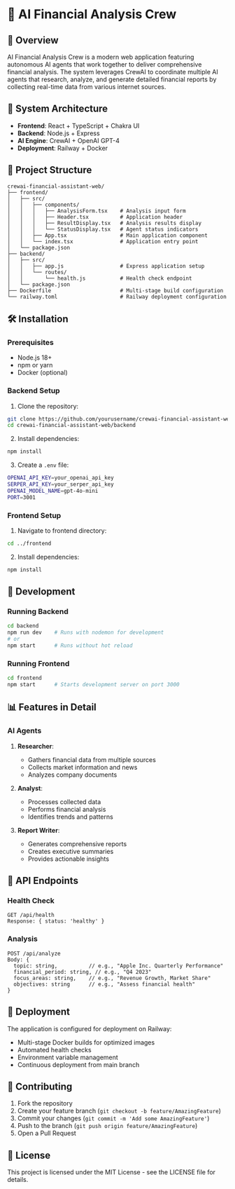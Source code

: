 # 💼 AI Financial Analysis Crew

## 🚀 Overview
AI Financial Analysis Crew is a modern web application featuring autonomous AI agents that work together to deliver comprehensive financial analysis. The system leverages CrewAI to coordinate multiple AI agents that research, analyze, and generate detailed financial reports by collecting real-time data from various internet sources.

## 🤖 System Architecture
- **Frontend**: React + TypeScript + Chakra UI
- **Backend**: Node.js + Express
- **AI Engine**: CrewAI + OpenAI GPT-4
- **Deployment**: Railway + Docker

## 📁 Project Structure
```
crewai-financial-assistant-web/
├── frontend/
│   ├── src/
│   │   ├── components/
│   │   │   ├── AnalysisForm.tsx    # Analysis input form
│   │   │   ├── Header.tsx          # Application header
│   │   │   ├── ResultDisplay.tsx   # Analysis results display
│   │   │   └── StatusDisplay.tsx   # Agent status indicators
│   │   ├── App.tsx                 # Main application component
│   │   └── index.tsx               # Application entry point
│   └── package.json
├── backend/
│   ├── src/
│   │   ├── app.js                  # Express application setup
│   │   └── routes/
│   │       └── health.js           # Health check endpoint
│   └── package.json
├── Dockerfile                      # Multi-stage build configuration
└── railway.toml                    # Railway deployment configuration
```

## 🛠️ Installation

### Prerequisites
- Node.js 18+
- npm or yarn
- Docker (optional)

### Backend Setup
1. Clone the repository:
```bash
git clone https://github.com/yourusername/crewai-financial-assistant-web.git
cd crewai-financial-assistant-web/backend
```

2. Install dependencies:
```bash
npm install
```

3. Create a `.env` file:
```bash
OPENAI_API_KEY=your_openai_api_key
SERPER_API_KEY=your_serper_api_key
OPENAI_MODEL_NAME=gpt-4o-mini
PORT=3001
```

### Frontend Setup
1. Navigate to frontend directory:
```bash
cd ../frontend
```

2. Install dependencies:
```bash
npm install
```

## 🚀 Development

### Running Backend
```bash
cd backend
npm run dev    # Runs with nodemon for development
# or
npm start      # Runs without hot reload
```

### Running Frontend
```bash
cd frontend
npm start      # Starts development server on port 3000
```

## 📊 Features in Detail

### AI Agents
1. **Researcher**: 
   - Gathers financial data from multiple sources
   - Collects market information and news
   - Analyzes company documents

2. **Analyst**:
   - Processes collected data
   - Performs financial analysis
   - Identifies trends and patterns

3. **Report Writer**:
   - Generates comprehensive reports
   - Creates executive summaries
   - Provides actionable insights

## 🔌 API Endpoints

### Health Check
```
GET /api/health
Response: { status: 'healthy' }
```

### Analysis
```
POST /api/analyze
Body: {
  topic: string,          // e.g., "Apple Inc. Quarterly Performance"
  financial_period: string, // e.g., "Q4 2023"
  focus_areas: string,    // e.g., "Revenue Growth, Market Share"
  objectives: string      // e.g., "Assess financial health"
}
```

## 🚢 Deployment
The application is configured for deployment on Railway:
- Multi-stage Docker builds for optimized images
- Automated health checks
- Environment variable management
- Continuous deployment from main branch

## 🤝 Contributing
1. Fork the repository
2. Create your feature branch (`git checkout -b feature/AmazingFeature`)
3. Commit your changes (`git commit -m 'Add some AmazingFeature'`)
4. Push to the branch (`git push origin feature/AmazingFeature`)
5. Open a Pull Request

## 📝 License
This project is licensed under the MIT License - see the LICENSE file for details.